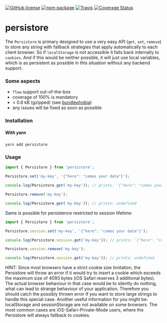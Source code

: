 [![GitHub license][license-image]][license-url]
[![npm package][npm-image]][npm-url] 
[![Travis][build-image]][build-url]
[![Coverage Status][coveralls-image]][coveralls-url]

# persistore

The `Persistore` is primary designed to use a very easy API (`get`, `set`, `remove`)
to store any string with fallback strategies that apply automatically to each
client browser. So if `localStorage` is not accessible it falls back internally to `cookies`.
And if this would be neither possible, it will just use local variables, which is as
persistent as possible in this situation without any backend support.

### Some aspects
- `flow` support out-of-the-box
- coverage of 100% is mandatory
- < 0.8 kB (gzipped) (see [bundlephobia](https://bundlephobia.com/result?p=persistore))
- any issues will be fixed as soon as possible

### Installation
##### With yarn
```
yarn add persistore
```

### Usage
```js
import { Persistore } from 'persistore';

Persistore.set('my-key', '{"here": "comes your data"}');

console.log(Persistore.get('my-key')); // prints: '{"here": "comes your data"}'

Persistore.remove('my-key');

console.log(Persistore.get('my-key')); // prints: undefined
```
Same is possible for persistence restricted to session lifetime:
```js
import { Persistore } from 'persistore';

Persistore.session.set('my-key', '{"here": "comes your data"}');

console.log(Persistore.session.get('my-key')); // prints: '{"here": "comes your data"}'

Persistore.session.remove('my-key');

console.log(Persistore.session.get('my-key')); // prints: undefined
```
HINT: Since most browsers have a strict cookie size limitation, the Persistore will throw an error if
it would try to insert a cookie which exceeds the maximum size of 4093 bytes (iOS Safari reserves 3 additional bytes).
The actual browser behaviour in that case would be to silently do nothing, what can lead to strange behaviour of your application.
Therefore you should catch the possibly thrown error if you want to store large strings to handle this special case.
Another useful information for you might be: localStorage and sessionStorage are not available on some browsers. The
most common cases are iOS-Safari-Private-Mode users, where the Persistore will always fallback to cookies.
  
[license-image]: https://img.shields.io/badge/license-MIT-blue.svg
[license-url]: https://github.com/fdc-viktor-luft/persistore/blob/master/LICENSE
[build-image]: https://img.shields.io/travis/fdc-viktor-luft/persistore/master.svg?style=flat-square
[build-url]: https://travis-ci.org/fdc-viktor-luft/persistore
[npm-image]: https://img.shields.io/npm/v/persistore.svg?style=flat-square
[npm-url]: https://www.npmjs.org/package/persistore
[coveralls-image]: https://coveralls.io/repos/github/fdc-viktor-luft/persistore/badge.svg?branch=master
[coveralls-url]: https://coveralls.io/github/fdc-viktor-luft/persistore?branch=master
